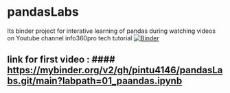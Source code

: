 # pandasLabs
Its binder project for interative learning of pandas during watching videos on Youtube channel info360pro tech tutorial
[![Binder](https://mybinder.org/badge_logo.svg)](https://mybinder.org/v2/gh/pintu4146/pandasLabs.git/main)

## link for first video : #### https://mybinder.org/v2/gh/pintu4146/pandasLabs.git/main?labpath=01_paandas.ipynb